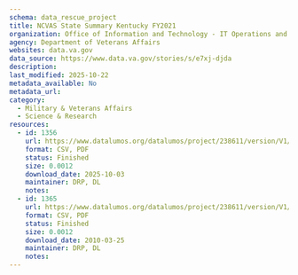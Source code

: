 ```yaml
---
schema: data_rescue_project 
title: NCVAS State Summary Kentucky FY2021
organization: Office of Information and Technology - IT Operations and Services (ITOPS)
agency: Department of Veterans Affairs
websites: data.va.gov
data_source: https://www.data.va.gov/stories/s/e7xj-djda
description: 
last_modified: 2025-10-22
metadata_available: No
metadata_url: 
category:
  - Military & Veterans Affairs 
  - Science & Research 
resources:
  - id: 1356
    url: https://www.datalumos.org/datalumos/project/238611/version/V1/view
    format: CSV, PDF
    status: Finished
    size: 0.0012
    download_date: 2025-10-03
    maintainer: DRP, DL
    notes: 
  - id: 1365
    url: https://www.datalumos.org/datalumos/project/238611/version/V1/view
    format: CSV, PDF
    status: Finished
    size: 0.0012
    download_date: 2010-03-25
    maintainer: DRP, DL
    notes: 
---
```

